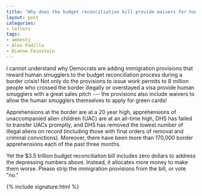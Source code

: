 ```yaml
---
title: "Why does the budget reconciliation bill provide waivers for human smugglers?"
layout: post
categories:
- letters
tags:
- amnesty
- Alex Padilla
- Dianne Feinstein
---
```


I cannot understand why Democrats are adding immigration provisions that reward human smugglers to the budget reconciliation process during a border crisis! Not only do the provisions to issue work permits to 8 million people who crossed the border illegally or overstayed a visa provide human smugglers with a great sales pitch --- the provisions also include waivers to allow the human smugglers themselves to apply for green cards!

Apprehensions at the border are at a 20 year high, apprehensions of unaccompanied alien children (UAC) are at an all-time high, DHS has failed to transfer UACs promptly, and DHS has removed the lowest number of illegal aliens on record (including those with final orders of removal and criminal convictions). Moreover, there have been more than 170,000 border apprehensions each of the past three months.

Yet the $3.5 trillion budget reconciliation bill includes zero dollars to address the depressing numbers above. Instead, it allocates more money to make them worse. Please strip the immigration provisions from the bill, or vote "no."

{% include signature.html %}
